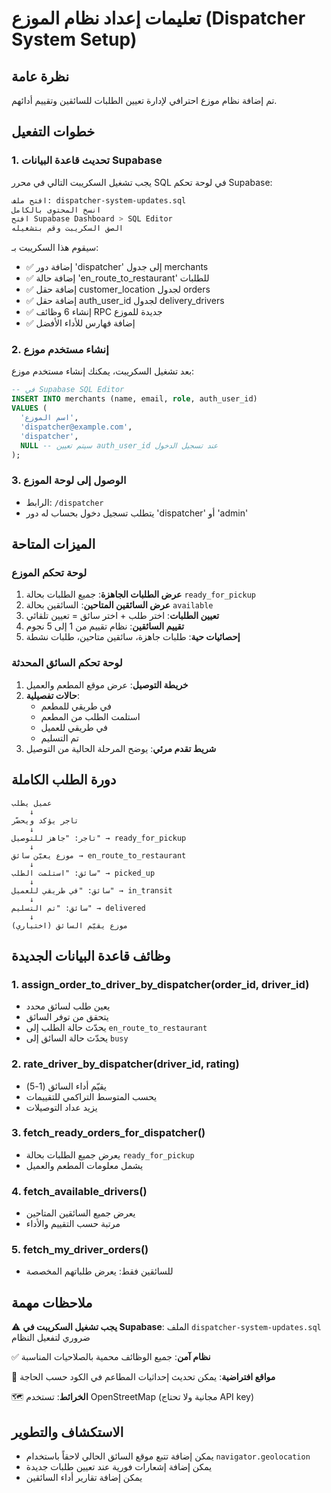 # تعليمات إعداد نظام الموزع (Dispatcher System Setup)

## نظرة عامة
تم إضافة نظام موزع احترافي لإدارة تعيين الطلبات للسائقين وتقييم أدائهم.

## خطوات التفعيل

### 1. تحديث قاعدة البيانات Supabase

يجب تشغيل السكريبت التالي في محرر SQL في لوحة تحكم Supabase:

```bash
افتح ملف: dispatcher-system-updates.sql
انسخ المحتوى بالكامل
افتح Supabase Dashboard > SQL Editor
الصق السكريبت وقم بتشغيله
```

سيقوم هذا السكريبت بـ:
- ✅ إضافة دور 'dispatcher' إلى جدول merchants
- ✅ إضافة حالة 'en_route_to_restaurant' للطلبات
- ✅ إضافة حقل customer_location لجدول orders
- ✅ إضافة حقل auth_user_id لجدول delivery_drivers
- ✅ إنشاء 6 وظائف RPC جديدة للموزع
- ✅ إضافة فهارس للأداء الأفضل

### 2. إنشاء مستخدم موزع

بعد تشغيل السكريبت، يمكنك إنشاء مستخدم موزع:

```sql
-- في Supabase SQL Editor
INSERT INTO merchants (name, email, role, auth_user_id)
VALUES (
  'اسم الموزع',
  'dispatcher@example.com',
  'dispatcher',
  NULL -- سيتم تعيين auth_user_id عند تسجيل الدخول
);
```

### 3. الوصول إلى لوحة الموزع

- الرابط: `/dispatcher`
- يتطلب تسجيل دخول بحساب له دور 'dispatcher' أو 'admin'

## الميزات المتاحة

### لوحة تحكم الموزع
1. **عرض الطلبات الجاهزة**: جميع الطلبات بحالة `ready_for_pickup`
2. **عرض السائقين المتاحين**: السائقين بحالة `available`
3. **تعيين الطلبات**: اختر طلب + اختر سائق = تعيين تلقائي
4. **تقييم السائقين**: نظام تقييم من 1 إلى 5 نجوم
5. **إحصائيات حية**: طلبات جاهزة، سائقين متاحين، طلبات نشطة

### لوحة تحكم السائق المحدثة
1. **خريطة التوصيل**: عرض موقع المطعم والعميل
2. **حالات تفصيلية**:
   - في طريقي للمطعم
   - استلمت الطلب من المطعم
   - في طريقي للعميل
   - تم التسليم
3. **شريط تقدم مرئي**: يوضح المرحلة الحالية من التوصيل

## دورة الطلب الكاملة

```
عميل يطلب
    ↓
تاجر يؤكد ويحضّر
    ↓
تاجر: "جاهز للتوصيل" → ready_for_pickup
    ↓
موزع يعيّن سائق → en_route_to_restaurant
    ↓
سائق: "استلمت الطلب" → picked_up
    ↓
سائق: "في طريقي للعميل" → in_transit
    ↓
سائق: "تم التسليم" → delivered
    ↓
موزع يقيّم السائق (اختياري)
```

## وظائف قاعدة البيانات الجديدة

### 1. assign_order_to_driver_by_dispatcher(order_id, driver_id)
- يعين طلب لسائق محدد
- يتحقق من توفر السائق
- يحدّث حالة الطلب إلى `en_route_to_restaurant`
- يحدّث حالة السائق إلى `busy`

### 2. rate_driver_by_dispatcher(driver_id, rating)
- يقيّم أداء السائق (1-5)
- يحسب المتوسط التراكمي للتقييمات
- يزيد عداد التوصيلات

### 3. fetch_ready_orders_for_dispatcher()
- يعرض جميع الطلبات بحالة `ready_for_pickup`
- يشمل معلومات المطعم والعميل

### 4. fetch_available_drivers()
- يعرض جميع السائقين المتاحين
- مرتبة حسب التقييم والأداء

### 5. fetch_my_driver_orders()
- للسائقين فقط: يعرض طلباتهم المخصصة

## ملاحظات مهمة

⚠️ **يجب تشغيل السكريبت في Supabase**: الملف `dispatcher-system-updates.sql` ضروري لتفعيل النظام

✅ **نظام آمن**: جميع الوظائف محمية بالصلاحيات المناسبة

📍 **مواقع افتراضية**: يمكن تحديث إحداثيات المطاعم في الكود حسب الحاجة

🗺️ **الخرائط**: تستخدم OpenStreetMap (مجانية ولا تحتاج API key)

## الاستكشاف والتطوير

- يمكن إضافة تتبع موقع السائق الحالي لاحقاً باستخدام `navigator.geolocation`
- يمكن إضافة إشعارات فورية عند تعيين طلبات جديدة
- يمكن إضافة تقارير أداء السائقين
